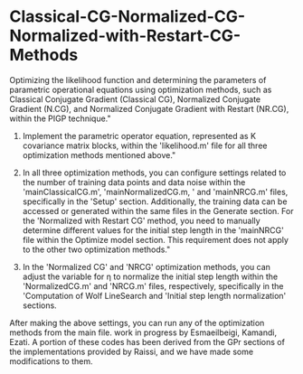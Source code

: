 # Classical-CG-Normalized-CG-Normalized-with-Restart-CG-Methods
Optimizing the likelihood function and determining the parameters of parametric operational equations using optimization methods, such as Classical Conjugate Gradient (Classical CG),
Normalized Conjugate Gradient (N.CG), and Normalized Conjugate Gradient with Restart (NR.CG), within the PIGP technique."

1) Implement the parametric operator equation, represented as K covariance matrix blocks, within the 'likelihood.m' file for all three optimization methods mentioned above."

2) In all three optimization methods, you can configure settings related to the number of training data points and data noise within the 'mainClassicalCG.m', 'mainNormalizedCG.m,
 ' and 'mainNRCG.m' files, specifically in the 'Setup' section. Additionally, the training data can be accessed or generated within the same files in the Generate section.
  For the 'Normalized with Restart CG' method, you need to manually determine different values for the initial step length in the 'mainNRCG' file within the Optimize model section.
 This requirement does not apply to the other two optimization methods."
3) In the 'Normalized CG' and 'NRCG' optimization methods, you can adjust the variable for η to normalize the initial step length within the 'NormalizedCG.m' and 'NRCG.m' files,
  respectively, specifically in the 'Computation of Wolf LineSearch and 'Initial step length normalization' sections.

After making the above settings, you can run any of the optimization methods from the main file. 
work in progress by Esmaeilbeigi, Kamandi, Ezati. 
A portion of these codes has been derived from the GPr sections of the implementations provided by Raissi, and we have made some modifications to them.
